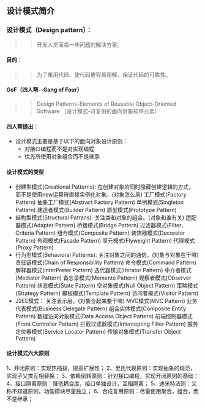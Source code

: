 设计模式简介
------------
### 设计模式（Design pattern）：
>> 开发人员面临一些问题的解决方案。
#### 目的：
>> 为了重用代码、使代码更容易理解、保证代码的可靠性。
#### GoF（四人帮--Gang of Four）
>> Design Patterns-Elements of Reusable Object-Oriented Software
（设计模式-可复用的面向对象软件元素）

#### 四人帮提出：
* 设计模式主要是基于以下的面向对象设计原则：
    * 对接口编程而不是对实现编程
    * 优先所使用对象组合而不是继承
#### 设计模式的类型
* 创建型模式(Creational Patterns):
    在创建对象的同时隐藏创建逻辑的方式，而不是使用new运算符直接实例化对象。(对象怎么来)
        工厂模式(Factory Pattern)
        抽象工厂模式(Abstract Factory Pattern)
        单例模式(Singleton Pattern)
        建造者模式(Builder Pattern)
        原型模式(Prototype Pattern)
* 结构型模式(Structural Patrans):
    关注类和对象的组合。(对象和谁有关)
        适配器模式(Adapter Pattern)
        桥接模式(Bridge Pattern)
        过滤器模式(Filter、Criteria Pattern)
        组合模式(Composite Pattern)
        装饰器模式(Decorator Pattern)
        外观模式(Facade Pattern)
        享元模式(Flyweight Pattern)
        代理模式(Proxy Pattern)
* 行为型模式(Behavioral Patterns):
    关注对象之间的通信。(对象与对象在干嘛)
        责任链模式(Chain of Responsibility Pattern)
        命令模式(Command Pattern)
        解释器模式(InterPreter Pattern)
        迭代器模式(Iterator Pattern)
        中介者模式(Mediator Pattern)
        备忘录模式(Memento Pattern)
        观察者模式(Observer Pattern)
        状态模式(State Pattern)
        空对象模式(Null Object Pattern)
        策略模式(Strategy Pattern)
        模板模式(Template Pattern)
        访问者模式(Visitor Pattern)
* J2EE模式：
    关注表示层。(对象合起来要干嘛)
        MVC模式(MVC Pattern)
        业务代表模式(Business Delegate Pattern)
        组合实体模式(Composite Entity Pattern)
        数据访问对象模式(Data Access Object Pattern)
        前端控制器模式(Front Controller Pattern)
        拦截过滤器模式(Intercepting Filter Pattern)
        服务定位器模式(Service Locator Pattern)
        传输对象模式(Transfer Object Pattern)

#### 设计模式六大原则
1、开闭原则：实现热插拔，提高扩展性；
2、里氏代换原则：实现抽象的规范，实现子父类互相替换；
3、依赖倒转原则：针对接口编程，实现开闭原则的基础；
4、接口隔离原则：降低耦合度，接口单独设计，互相隔离；
5、迪米特法则：又称不知道原则，功能模块尽量独立；
6、合成复用原则：尽量使用聚合，组合，而不是继承；

